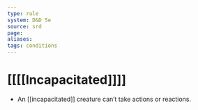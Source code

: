 ```yaml
---
type: rule
system: D&D 5e
source: srd
page:
aliases:
tags: conditions
---
```


# [[[[Incapacitated]]]]

- An [[incapacitated]] creature can’t take actions or reactions.